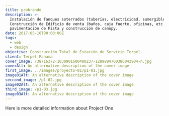 ```yaml
---
title: probrando
description: >-
  Instalación de Tanques soterrados (tuberías, electricidad, sumergibles, etc.),
  Construcción de Edificio de venta (baños, caja fuerte, oficinas, etc.)
  pavimentación de Pista y construcción de canopy.
date: 2017-05-10T00:00:00Z
tags:
  - web
  - design
objective: Construcción Total de Estación de Servicio Terpel.
client: Terpel Panama
cover_image: /38716372-1030901600400237-1289884760386043904-n.jpg
coverAlt: An alternative description of the cover image
first_image: ../images/proyecto-01/p1-01.jpg
image01Alt: An alternative description of the cover image
seccond_image: /p1-02.jpg
image02Alt: An alternative description of the cover image
third_image: /p1-03.jpg
image03Alt: An alternative description of the cover image
---
```


Here is more detailed information about Project One
